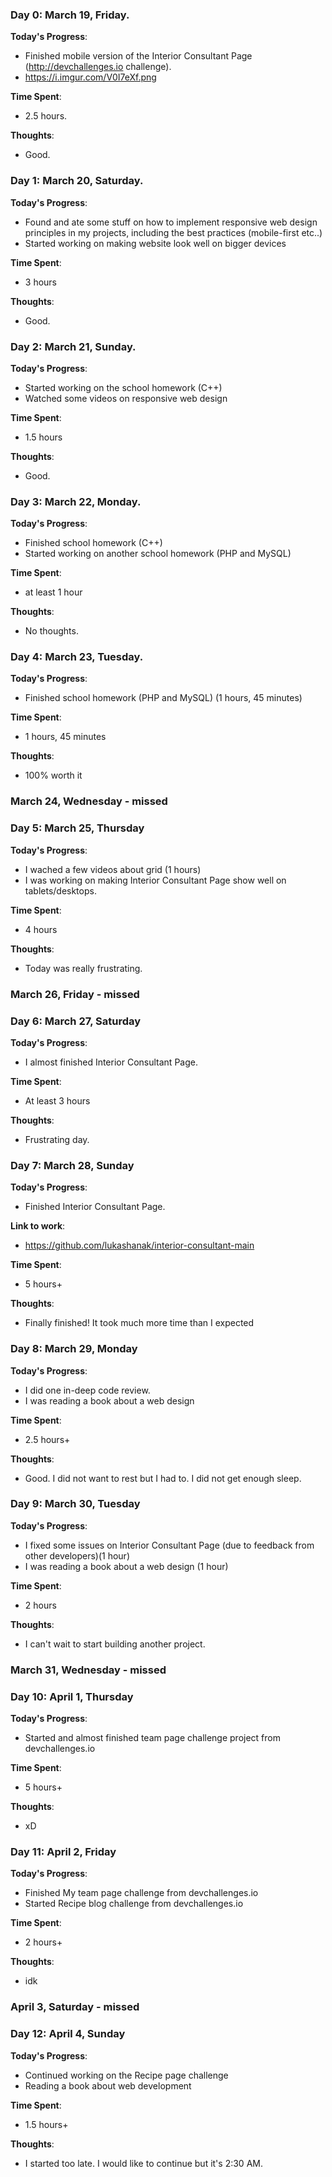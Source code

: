 ### Day 0: March 19, Friday.

**Today's Progress**: 
- Finished mobile version of the Interior Consultant Page (http://devchallenges.io challenge).
- https://i.imgur.com/V0I7eXf.png

**Time Spent**:
- 2.5 hours.

**Thoughts**: 
- Good.

### Day 1: March 20, Saturday.

**Today's Progress**: 
- Found and ate some stuff on how to implement responsive web design principles in my projects, including the best practices (mobile-first etc..)
- Started working on making website look well on bigger devices

**Time Spent**:
- 3 hours

**Thoughts**: 
- Good.


### Day 2: March 21, Sunday.

**Today's Progress**: 
- Started working on the school homework (C++)
- Watched some videos on responsive web design

**Time Spent**:
- 1.5 hours

**Thoughts**: 
- Good.

### Day 3: March 22, Monday.

**Today's Progress**: 
- Finished school homework (C++)
- Started working on another school homework (PHP and MySQL)

**Time Spent**:
- at least 1 hour

**Thoughts**: 
- No thoughts.

### Day 4: March 23, Tuesday.

**Today's Progress**: 
- Finished school homework (PHP and MySQL) (1 hours, 45 minutes)

**Time Spent**:
- 1 hours, 45 minutes

**Thoughts**: 
- 100% worth it

### March 24, Wednesday - missed

### Day 5: March 25, Thursday

**Today's Progress**: 
- I wached a few videos about grid (1 hours)
- I was working on making Interior Consultant Page show well on tablets/desktops.

**Time Spent**:
- 4 hours

**Thoughts**: 
- Today was really frustrating. 

### March 26, Friday - missed

### Day 6: March 27, Saturday

**Today's Progress**: 
- I almost finished Interior Consultant Page.

**Time Spent**:
- At least 3 hours

**Thoughts**: 
- Frustrating day.


### Day 7: March 28, Sunday

**Today's Progress**: 
- Finished Interior Consultant Page.

**Link to work**:
- https://github.com/lukashanak/interior-consultant-main

**Time Spent**:
- 5 hours+ 

**Thoughts**: 
- Finally finished! It took much more time than I expected



### Day 8: March 29, Monday

**Today's Progress**: 
- I did one in-deep code review.
- I was reading a book about a web design

**Time Spent**:
- 2.5 hours+ 

**Thoughts**: 
- Good. I did not want to rest but I had to. I did not get enough sleep.


### Day 9: March 30, Tuesday

**Today's Progress**: 
- I fixed some issues on Interior Consultant Page (due to feedback from other developers)(1 hour)
- I was reading a book about a web design (1 hour)

**Time Spent**:
- 2 hours 

**Thoughts**: 
- I can't wait to start building another project.

### March 31, Wednesday - missed


### Day 10: April 1, Thursday

**Today's Progress**: 
- Started and almost finished team page challenge project from devchallenges.io

**Time Spent**:
- 5 hours+ 

**Thoughts**: 
- xD 


### Day 11: April 2, Friday

**Today's Progress**: 
- Finished My team page challenge from devchallenges.io
- Started Recipe blog challenge from devchallenges.io

**Time Spent**:
- 2 hours+

**Thoughts**: 
- idk

### April 3, Saturday - missed



### Day 12: April 4, Sunday

**Today's Progress**: 
- Continued working on the Recipe page challenge
- Reading a book about web development

**Time Spent**:
- 1.5 hours+

**Thoughts**: 
- I started too late. I would like to continue but it's 2:30 AM.
